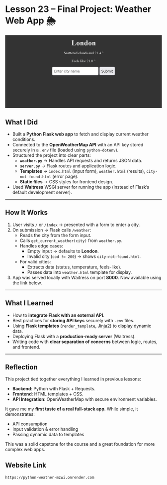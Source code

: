 # Lesson 23 – Final Project: Weather Web App 🌦️
![App Screenshot](images/image2.png)
## What I Did
- Built a **Python Flask web app** to fetch and display current weather conditions.
- Connected to the **OpenWeatherMap API** with an API key stored securely in a `.env` file (loaded using `python-dotenv`).
- Structured the project into clear parts:
  - **`weather.py`** → Handles API requests and returns JSON data.
  - **`server.py`** → Flask routes and application logic.
  - **Templates** → `index.html` (input form), `weather.html` (results), `city-not-found.html` (error page).
  - **Static files** → CSS styles for frontend design.
- Used **Waitress** WSGI server for running the app (instead of Flask’s default development server).

---

## How It Works
1. User visits `/` or `/index` → presented with a form to enter a city.
2. On submission → Flask calls `/weather`:
   - Reads the city from the form input.
   - Calls `get_current_weather(city)` from `weather.py`.
   - Handles edge cases:
     - Empty input → defaults to **London**.
     - Invalid city (`cod != 200`) → shows `city-not-found.html`.
   - For valid cities:
     - Extracts data (status, temperature, feels-like).
     - Passes data into `weather.html` template for display.
3. App was served locally with Waitress on port **8000**. Now available using the link below.

---

## What I Learned
- How to **integrate Flask with an external API**.
- Best practices for **storing API keys** securely with `.env` files.
- Using **Flask templates** (`render_template`, Jinja2) to display dynamic data.
- Deploying Flask with a **production-ready server** (Waitress).
- Writing code with **clear separation of concerns** between logic, routes, and frontend.

---

## Reflection
This project tied together everything I learned in previous lessons:
- **Backend**: Python with Flask + Requests.
- **Frontend**: HTML templates + CSS.
- **API Integration**: OpenWeatherMap with secure environment variables.

It gave me my **first taste of a real full-stack app**. While simple, it demonstrates:
- API consumption
- Input validation & error handling
- Passing dynamic data to templates

This was a solid capstone for the course and a great foundation for more complex web apps.

## Website Link

`https://python-weather-mzwi.onrender.com`